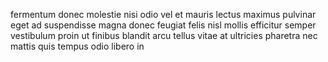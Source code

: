 fermentum donec molestie nisi odio vel et mauris lectus maximus pulvinar eget ad
suspendisse magna donec feugiat felis nisl mollis efficitur semper vestibulum
proin ut finibus blandit arcu tellus vitae at ultricies pharetra nec mattis
quis tempus odio libero in